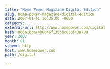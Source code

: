 ```yaml
---
title: "Home Power Magazine Digital Edition"
slug: home-power-magazine-digital-edition
date: 2007-01-01 16:35:00 -0600
category: 
external-url: http://www.homepower.com/digital
hash: 866a10bac406d46f535bbc833f43a799
year: 2007
month: 01
scheme: http
host: www.homepower.com
path: /digital

---
```



